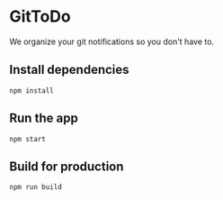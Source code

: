 # GitToDo
We organize your git notifications so you don't have to.
## Install dependencies
`npm install`

## Run the app
`npm start`

## Build for production
`npm run build`
